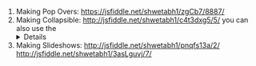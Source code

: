 1. Making Pop Overs: https://jsfiddle.net/shwetabh1/zgCb7/8887/
2. Making Collapsible: http://jsfiddle.net/shwetabh1/c4t3dxg5/5/
you can also use the <details> tag
3. Making Slideshows: http://jsfiddle.net/shwetabh1/pnqfs13a/2/
http://jsfiddle.net/shwetabh1/3asLguvj/7/

